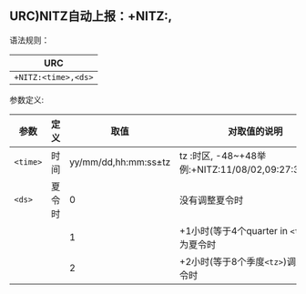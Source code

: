 ## URC)NITZ自动上报：+NITZ:<time>,<ds>

语法规则：

| URC                 |
| ------------------- |
| `+NITZ:<time>,<ds>` |

 

参数定义:

| 参数     | 定义   | 取值                 | 对取值的说明                                       |
| -------- | ------ | -------------------- | -------------------------------------------------- |
| `<time>` | 时间   | yy/mm/dd,hh:mm:ss±tz | tz :时区, -48~+48举例:+NITZ:11/08/02,09:27:39+32,0 |
| `<ds>`   | 夏令时 | 0                    | 没有调整夏令时                                     |
|          |        | 1                    | +1小时(等于4个quarter in `<tz>`)调整为夏令时       |
|          |        | 2                    | +2小时(等于8个季度`<tz>`)调整为夏令时              |
